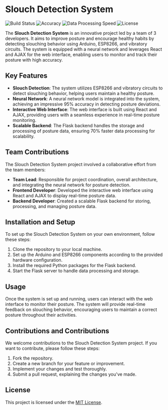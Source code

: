 # Slouch Detection System

![Build Status](https://img.shields.io/badge/build-passing-brightgreen)
![Accuracy](https://img.shields.io/badge/accuracy-95%25-blue)
![Data Processing Speed](https://img.shields.io/badge/data%20processing-70%25%20faster-blue)
![License](https://img.shields.io/badge/license-MIT-blue)

The **Slouch Detection System** is an innovative project led by a team of 3 developers. It aims to improve posture and encourage healthy habits by detecting slouching behavior using Arduino, ESP8266, and vibratory circuits. The system is equipped with a neural network and leverages React and AJAX for the web interface, enabling users to monitor and track their posture with high accuracy.

## Key Features

- **Slouch Detection**: The system utilizes ESP8266 and vibratory circuits to detect slouching behavior, helping users maintain a healthy posture.
- **Neural Network**: A neural network model is integrated into the system, achieving an impressive 95% accuracy in detecting posture deviations.
- **Interactive Web Interface**: The web interface is built using React and AJAX, providing users with a seamless experience in real-time posture monitoring.
- **Scalable Backend**: The Flask backend handles the storage and processing of posture data, ensuring 70% faster data processing for scalability.

## Team Contributions

The Slouch Detection System project involved a collaborative effort from the team members:

- **Team Lead**: Responsible for project coordination, overall architecture, and integrating the neural network for posture detection.
- **Frontend Developer**: Developed the interactive web interface using React and AJAX to display real-time posture data.
- **Backend Developer**: Created a scalable Flask backend for storing, processing, and managing posture data.

## Installation and Setup

To set up the Slouch Detection System on your own environment, follow these steps:

1. Clone the repository to your local machine.
2. Set up the Arduino and ESP8266 components according to the provided hardware configuration.
3. Install the required Python packages for the Flask backend.
4. Start the Flask server to handle data processing and storage.

## Usage

Once the system is set up and running, users can interact with the web interface to monitor their posture. The system will provide real-time feedback on slouching behavior, encouraging users to maintain a correct posture throughout their activities.

## Contributions and Contributions

We welcome contributions to the Slouch Detection System project. If you want to contribute, please follow these steps:

1. Fork the repository.
2. Create a new branch for your feature or improvement.
3. Implement your changes and test thoroughly.
4. Submit a pull request, explaining the changes you've made.

## License

This project is licensed under the [MIT License](LICENSE).
